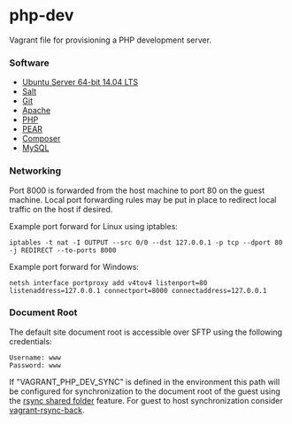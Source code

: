 php-dev
=======

Vagrant file for provisioning a PHP development server. 

### Software ###

 * [Ubuntu Server 64-bit 14.04 LTS](https://vagrantcloud.com/ubuntu/trusty64)
 * [Salt](http://saltstack.com)
 * [Git](http://git-scm.com)
 * [Apache](http://httpd.apache.org/)
 * [PHP](http://php.net)
 * [PEAR](http://pear.php.net)
 * [Composer](http://getcomposer.org)
 * [MySQL](http://www.mysql.com/) 

### Networking ###

Port 8000 is forwarded from the host machine to port 80 on the guest machine. Local port forwarding
rules may be put in place to redirect local traffic on the host if desired. 

Example port forward for Linux using iptables:

    iptables -t nat -I OUTPUT --src 0/0 --dst 127.0.0.1 -p tcp --dport 80 -j REDIRECT --to-ports 8000

Example port forward for Windows:
    
    netsh interface portproxy add v4tov4 listenport=80 listenaddress=127.0.0.1 connectport=8000 connectaddress=127.0.0.1

### Document Root ###
    
The default site document root is accessible over SFTP using the following credentials:

    Username: www
    Password: www
    
If "VAGRANT_PHP_DEV_SYNC" is defined in the environment this path will be configured for synchronization 
to the document root of the guest using the [rsync shared folder](https://docs.vagrantup.com/v2/synced-folders/rsync.html)
feature. For guest to host synchronization consider [vagrant-rsync-back](https://github.com/smerrill/vagrant-rsync-back).    
